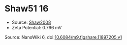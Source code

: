 <a name="material" />

# Shaw51 16
<script type="application/ld+json">
  {
    "@context": "https://schema.org/",
    "@type": "ChemicalSubstance",
    "@id": "https://egonw.github.io/nanowiki/nanowiki46.html#material",
    "http://purl.org/dc/terms/conformsTo":
      {
        "@type": "CreativeWork",
        "@id": "https://bioschemas.org/profiles/ChemicalSubstance/0.4-RELEASE/"
      },
    "identfier": "46",
    "name": "Shaw51 16",
    "url": "https://egonw.github.io/nanowiki/nanowiki46.html#material",
    "sameAs": "http://127.0.0.1/mediawiki/index.php/Special:URIResolver/Shaw51_16"
  }
</script>


* Source: [Shaw2008](articleShaw2008.md)
* Zeta Potential: 0.766 mV


Source: NanoWiki 6, doi:[10.6084/m9.figshare.11897205.v1](https://doi.org/10.6084/m9.figshare.11897205.v1)
